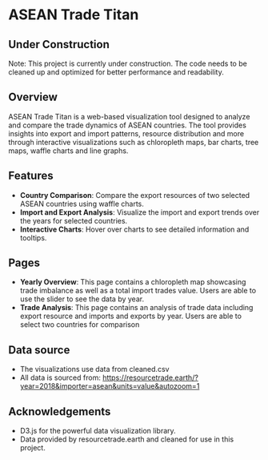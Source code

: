 # ASEAN Trade Titan

## Under Construction

Note: This project is currently under construction. The code needs to be cleaned up and optimized for better performance and readability.

## Overview

ASEAN Trade Titan is a web-based visualization tool designed to analyze and compare the trade dynamics of ASEAN countries. The tool provides insights into export and import patterns, resource distribution and more through interactive visualizations such as chloropleth maps, bar charts, tree maps, waffle charts and line graphs.

## Features

- **Country Comparison**: Compare the export resources of two selected ASEAN countries using waffle charts.
- **Import and Export Analysis**: Visualize the import and export trends over the years for selected countries.
- **Interactive Charts**: Hover over charts to see detailed information and tooltips.

## Pages

- **Yearly Overview**: This page contains a chloropleth map showcasing trade imbalance as well as a total import trades value. Users are able to use the slider to see the data by year.
- **Trade Analysis**: This page contains an analysis of trade data including export resource and imports and exports by year. Users are able to select two countries for comparison

## Data source

- The visualizations use data from cleaned.csv
- All data is sourced from: https://resourcetrade.earth/?year=2018&importer=asean&units=value&autozoom=1

## Acknowledgements
- D3.js for the powerful data visualization library.
- Data provided by resourcetrade.earth and cleaned for use in this project. 


